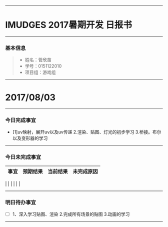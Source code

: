 -------
# IMUDGES 2017暑期开发 日报书
-------


### 基本信息
> * 姓名：菅欣苗
> * 学号：0151122010
> * 项目组：游戏组

-------


# 2017/08/03

-------

### 今日完成事宜
- [1]uv映射，展开uv以及uv传递
2.渲染、贴图、灯光的初步学习
3.桥接。布尔以及变形器的学习

-----
### 今日未完成事宜



| 事宜     |预期结果| 当前结果  | 未完成原因   | 
| --------   | -----:  | -----:  | :----:  |
|
|  |   |   |   |


------
### 明日待办事宜

- [ ] 1、深入学习贴图、渲染
2.完成所有场景的贴图
3.动画的学习

-------
